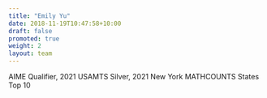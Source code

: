 ```yaml
---
title: "Emily Yu"
date: 2018-11-19T10:47:58+10:00
draft: false
promoted: true
weight: 2
layout: team
---
```


AIME Qualifier, 2021 USAMTS Silver, 2021 New York MATHCOUNTS States Top 10
